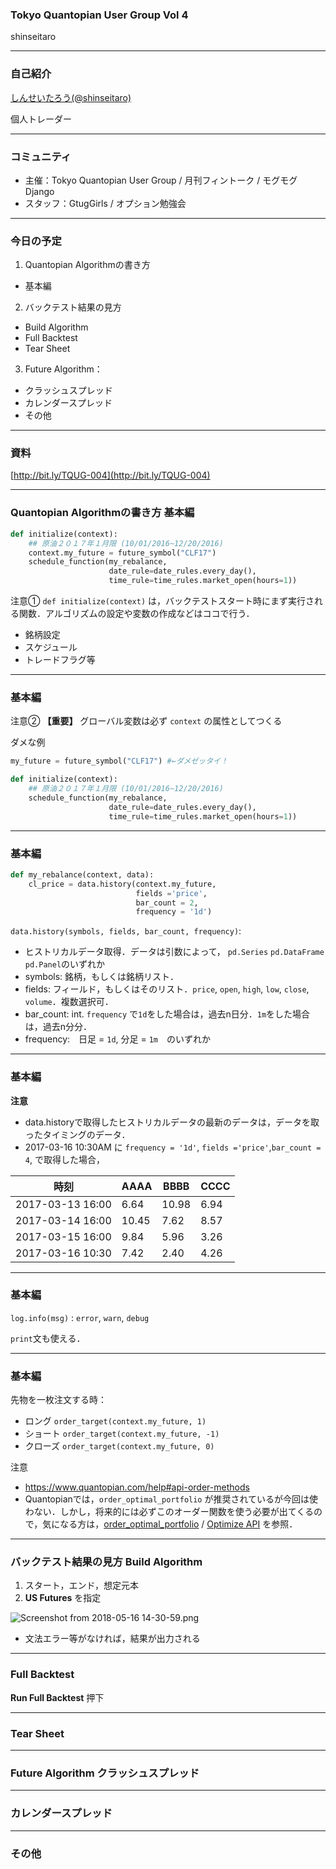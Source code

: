 ### Tokyo Quantopian User Group Vol 4
shinseitaro

---
### 自己紹介

[しんせいたろう(@shinseitaro)](https://twitter.com/shinseitaro)

個人トレーダー

---
### コミュニティ
  + 主催：Tokyo Quantopian User Group / 月刊フィントーク / モグモグDjango
  + スタッフ：GtugGirls / オプション勉強会 
  
---
### 今日の予定

1. Quantopian Algorithmの書き方
  + 基本編
2. バックテスト結果の見方
  + Build Algorithm
  + Full Backtest
  + Tear Sheet
3. Future Algorithm：
  + クラッシュスプレッド
  + カレンダースプレッド
  + その他
---
### 資料

[http://bit.ly/TQUG-004](http://bit.ly/TQUG-004)


---
### Quantopian Algorithmの書き方 基本編

```python
def initialize(context):
    ## 原油２０１７年１月限 (10/01/2016~12/20/2016)
    context.my_future = future_symbol("CLF17")
    schedule_function(my_rebalance, 
                      date_rule=date_rules.every_day(), 
                      time_rule=time_rules.market_open(hours=1))
```
注意① `def initialize(context)` は，バックテストスタート時にまず実行される関数．アルゴリズムの設定や変数の作成などはココで行う．
+ 銘柄設定
+ スケジュール
+ トレードフラグ等

--- 
### 基本編

注意② **【重要】** グローバル変数は必ず `context` の属性としてつくる

ダメな例

```python
my_future = future_symbol("CLF17") #←ダメゼッタイ！

def initialize(context):
    ## 原油２０１７年１月限 (10/01/2016~12/20/2016)
    schedule_function(my_rebalance, 
                      date_rule=date_rules.every_day(), 
                      time_rule=time_rules.market_open(hours=1))
```  
---
### 基本編

```python
def my_rebalance(context, data):
    cl_price = data.history(context.my_future, 
                            fields ='price', 
                            bar_count = 2, 
                            frequency = '1d')
```
`data.history(symbols, fields, bar_count, frequency)`: 

+ ヒストリカルデータ取得．データは引数によって， `pd.Series` `pd.DataFrame` `pd.Panel`のいずれか 
+ symbols: 銘柄，もしくは銘柄リスト．
+ fields: フィールド，もしくはそのリスト．`price`, `open`, `high`, `low`, `close`, `volume`．複数選択可．
+ bar_count: int. `frequency` で`1d`をした場合は，過去n日分．`1m`をした場合は，過去n分分．
+ frequency:　日足 = `1d`, 分足 = `1m`　のいずれか

---

### 基本編

**注意**
+ data.historyで取得したヒストリカルデータの最新のデータは，データを取ったタイミングのデータ．
+ 2017-03-16 10:30AM に `frequency = '1d'`, `fields ='price'`,`bar_count = 4`, で取得した場合，

時刻|AAAA|BBBB|CCCC
---|---|---|---
2017-03-13 16:00|6.64|10.98|6.94
2017-03-14 16:00|10.45|7.62|8.57
2017-03-15 16:00|9.84|5.96|3.26
2017-03-16 10:30|7.42|2.40|4.26

---

### 基本編

`log.info(msg)` : `error`, `warn`, `debug`

`print`文も使える．

---
### 基本編

先物を一枚注文する時：

+ ロング `order_target(context.my_future, 1)`
+ ショート `order_target(context.my_future, -1)`
+ クローズ `order_target(context.my_future, 0)`

注意

+ https://www.quantopian.com/help#api-order-methods
+ Quantopianでは，`order_optimal_portfolio` が推奨されているが今回は使わない．しかし，将来的には必ずこのオーダー関数を使う必要が出てくるので，気になる方は，[order_optimal_portfolio](https://www.quantopian.com/help#api-order-optimal-portfolio) / [Optimize API](https://www.quantopian.com/help#optimize-api) を参照．

---
### バックテスト結果の見方 Build Algorithm

1. スタート，エンド，想定元本
1. **US Futures** を指定

![Screenshot from 2018-05-16 14-30-59.png](https://qiita-image-store.s3.amazonaws.com/0/14019/5cb465ac-b6c9-aa01-a862-dec001a1cb6f.png)

+ 文法エラー等がなければ，結果が出力される

---
### Full Backtest

**Run Full Backtest** 押下


---
### Tear Sheet
--- 
### Future Algorithm クラッシュスプレッド
---
### カレンダースプレッド
--- 
### その他
